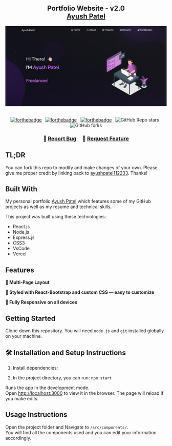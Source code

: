 <h2 align="center">
  Portfolio Website - v2.0<br/>
  <a href="hhttps://ayushpatelportfolio.vercel.app" target="_blank">Ayush Patel</a>
</h2>

<div align="center">
  <img alt="Demo" src="./Images/my.png" />
</div>

<br/>

<center>

[![forthebadge](https://forthebadge.com/images/badges/built-with-love.svg)](https://forthebadge.com) &nbsp;
[![forthebadge](https://forthebadge.com/images/badges/made-with-javascript.svg)](https://forthebadge.com) &nbsp;
[![forthebadge](https://forthebadge.com/images/badges/open-source.svg)](https://forthebadge.com) &nbsp;
![GitHub Repo stars](https://img.shields.io/github/stars/ayushpatel112233/Portfolio?color=red&logo=github&style=for-the-badge) &nbsp;
![GitHub forks](https://img.shields.io/github/forks/ayushpatel112233/Portfolio?color=red&logo=github&style=for-the-badge)

</center>

<h3 align="center">
    🔹
    <a href="https://github.com/ayushpatel112233/Portfolio/issues">Report Bug</a> &nbsp; &nbsp;
    🔹
    <a href="https://github.com/ayushpatel112233/Portfolio/issues">Request Feature</a>
</h3>

## TL;DR

You can fork this repo to modify and make changes of your own. Please give me proper credit by linking back to [ayushpatel112233](https://github.com/ayushpatel112233/Portfolio). Thanks!

## Built With

My personal portfolio <a href="https://ayushpatelportfolio.vercel.app/" target="_blank">Ayush Patel</a> which features some of my GitHub projects as well as my resume and technical skills.<br/>

This project was built using these technologies:

- React.js
- Node.js
- Express.js
- CSS3
- VsCode
- Vercel

## Features

**📖 Multi-Page Layout**

**🎨 Styled with React-Bootstrap and custom CSS — easy to customize**

**📱 Fully Responsive on all devices**

## Getting Started

Clone down this repository. You will need `node.js` and `git` installed globally on your machine.

## 🛠 Installation and Setup Instructions

1. Install dependencies:  

2. In the project directory, you can run: `npm start`

Runs the app in the development mode.\
Open [http://localhost:3000](http://localhost:3000) to view it in the browser.
The page will reload if you make edits.

## Usage Instructions

Open the project folder and Navigate to `/src/components/`. <br/>
You will find all the components used and you can edit your information accordingly.
